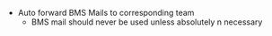 - Auto forward BMS Mails to corresponding team
	- BMS mail should never be used unless absolutely n necessary